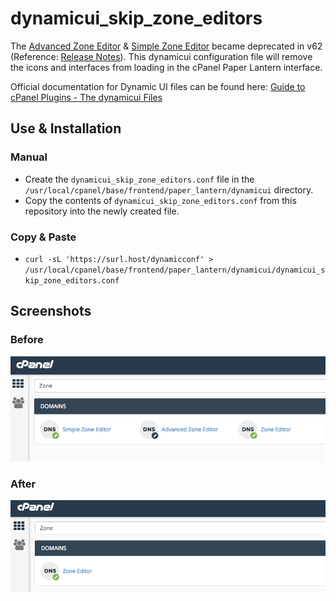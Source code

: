 # dynamicui_skip_zone_editors

The [Advanced Zone Editor][1] & [Simple Zone Editor][2] became deprecated in v62 (Reference: [Release Notes][3]). This dynamicui configuration file will remove the icons and interfaces from loading in the cPanel Paper Lantern interface. 

Official documentation for Dynamic UI files can be found here: [Guide to cPanel Plugins - The dynamicui Files][4]


## Use & Installation

### Manual

+ Create the `dynamicui_skip_zone_editors.conf` file in the `/usr/local/cpanel/base/frontend/paper_lantern/dynamicui` directory.
+ Copy the contents of `dynamicui_skip_zone_editors.conf` from this repository into the newly created file. 


### Copy & Paste

+ `curl -sL 'https://surl.host/dynamicconf' > /usr/local/cpanel/base/frontend/paper_lantern/dynamicui/dynamicui_skip_zone_editors.conf`


## Screenshots

### Before

![alt text][zone_before]

### After

![alt text][zone_after]




[1]: https://documentation.cpanel.net/display/ALD/Advanced+Zone+Editor
[2]: https://documentation.cpanel.net/display/ALD/Simple+Zone+Editor
[3]: https://documentation.cpanel.net/display/ALD/62+Release+Notes#id-62ReleaseNotes-SimpleZoneEditorandAdvancedZoneEditorcombinedintoZoneEditor
[4]: https://documentation.cpanel.net/display/SDK/Guide+to+cPanel+Plugins+-+The+dynamicui+Files

[zone_before]: https://github.com/cPLevey/dynamicui_skip_zone_editors/raw/master/screenshots/zone_before.png "Before"
[zone_after]: https://github.com/cPLevey/dynamicui_skip_zone_editors/raw/master/screenshots/zone_after.png "After"